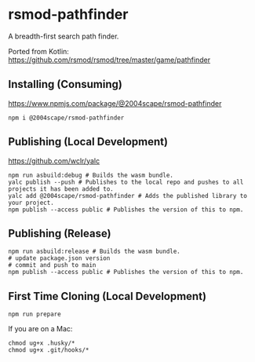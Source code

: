 # rsmod-pathfinder
A breadth-first search path finder.

Ported from Kotlin: https://github.com/rsmod/rsmod/tree/master/game/pathfinder

## Installing (Consuming)
https://www.npmjs.com/package/@2004scape/rsmod-pathfinder

```shell
npm i @2004scape/rsmod-pathfinder
```

## Publishing (Local Development)
https://github.com/wclr/yalc

```shell
npm run asbuild:debug # Builds the wasm bundle.
yalc publish --push # Publishes to the local repo and pushes to all projects it has been added to.
yalc add @2004scape/rsmod-pathfinder # Adds the published library to your project. 
npm publish --access public # Publishes the version of this to npm.
```

## Publishing (Release)
```shell
npm run asbuild:release # Builds the wasm bundle.
# update package.json version
# commit and push to main
npm publish --access public # Publishes the version of this to npm.
```

## First Time Cloning  (Local Development)
```shell
npm run prepare
```

If you are on a Mac:
```shell
chmod ug+x .husky/*
chmod ug+x .git/hooks/*
```

